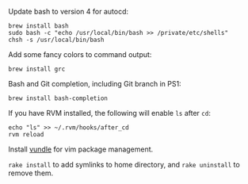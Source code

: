 Update bash to version 4 for autocd:

    brew install bash
    sudo bash -c "echo /usr/local/bin/bash >> /private/etc/shells"
    chsh -s /usr/local/bin/bash

Add some fancy colors to command output:

    brew install grc
    
Bash and Git completion, including Git branch in PS1:

    brew install bash-completion

If you have RVM installed, the following will enable `ls` after `cd`:

    echo "ls" >> ~/.rvm/hooks/after_cd
    rvm reload

Install [vundle](https://github.com/gmarik/vundle) for vim package management.

`rake install` to add symlinks to home directory, and `rake uninstall` to remove them.
